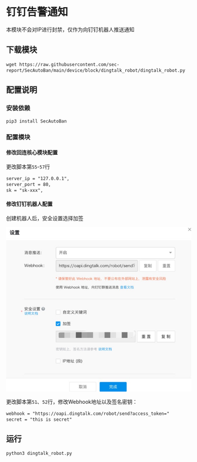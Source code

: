 # 钉钉告警通知

本模块不会对IP进行封禁，仅作为向钉钉机器人推送通知

## 下载模块

```
wget https://raw.githubusercontent.com/sec-report/SecAutoBan/main/device/block/dingtalk_robot/dingtalk_robot.py
```

## 配置说明

### 安装依赖

```
pip3 install SecAutoBan
```

### 配置模块

#### 修改回连核心模块配置

更改脚本第`55`-`57`行

```
server_ip = "127.0.0.1",
server_port = 80,
sk = "sk-xxx",
```

#### 修改钉钉机器人配置

创建机器人后，安全设置选择加签

![](./img/1.jpg)

更改脚本第`51`、`52`行，修改Webhook地址以及签名密钥：

```
webhook = "https://oapi.dingtalk.com/robot/send?access_token="
secret = "this is secret"
```
## 运行

```shell
python3 dingtalk_robot.py
```
